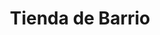 ---
title: "Tienda de Barrio"
url: /santiago-de-huari/tienda-de-barrio-rn30-challapata-uyuni/
shop: Lebensmittel
---